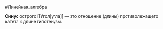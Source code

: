 
#Линейная_алгебра 

**Синус** острого [[Угол|угла]] — это отношение (длины) противолежащего катета к длине гипотенузы.